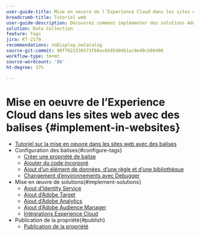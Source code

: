 ```yaml
---
user-guide-title: Mise en oeuvre de l’Experience Cloud dans les sites web avec des balises
breadcrumb-title: Tutoriel web
user-guide-description: Découvrez comment implémenter des solutions Adobe Experience Cloud sur un site web avec des balises.
solution: Data Collection
feature: Tags
jira: KT-2179
recommendations: noDisplay,noCatalog
source-git-commit: 90f7621536573f60ac6585404b1ac0e49cb08496
workflow-type: tm+mt
source-wordcount: '86'
ht-degree: 37%

---
```



# Mise en oeuvre de l’Experience Cloud dans les sites web avec des balises {#implement-in-websites}

+ [Tutoriel sur la mise en oeuvre dans les sites web avec des balises](overview.md)
+ Configuration des balises{#configure-tags}
   + [Créer une propriété de balise](create-a-property.md)
   + [Ajouter du code incorporé](add-embed-code.md)
   + [Ajout d’un élément de données, d’une règle et d’une bibliothèque](add-data-elements-rules.md)
   + [Changement d’environnements avec Debugger](switch-environments.md)
+ Mise en œuvre de solutions{#implement-solutions}
   + [Ajout d’Identity Service](id-service.md)
   + [Ajout d’Adobe Target](target.md)
   + [Ajout d’Adobe Analytics](analytics.md)
   + [Ajout d’Adobe Audience Manager](audience-manager.md)
   + [Intégrations Experience Cloud](integrations.md)
+ Publication de la propriété{#publish}
   + [Publication de la propriété](publish.md)
